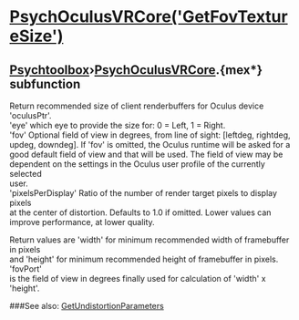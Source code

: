 # [PsychOculusVRCore('GetFovTextureSize')](PsychOculusVRCore-GetFovTextureSize) 
## [Psychtoolbox](Pyschtoolbox)&#8250;[PsychOculusVRCore](PsychOculusVRCore).{mex*} subfunction


Return recommended size of client renderbuffers for Oculus device 'oculusPtr'.  
'eye' which eye to provide the size for: 0 = Left, 1 = Right.  
'fov' Optional field of view in degrees, from line of sight: [leftdeg, rightdeg,  
updeg, downdeg]. If 'fov' is omitted, the Oculus runtime will be asked for a  
good default field of view and that will be used. The field of view may be  
dependent on the settings in the Oculus user profile of the currently selected  
user.  
'pixelsPerDisplay' Ratio of the number of render target pixels to display pixels  
at the center of distortion. Defaults to 1.0 if omitted. Lower values can  
improve performance, at lower quality.  
  
Return values are 'width' for minimum recommended width of framebuffer in pixels  
and 'height' for minimum recommended height of framebuffer in pixels. 'fovPort'  
is the field of view in degrees finally used for calculation of 'width' x  
'height'.  
  


###See also:
[GetUndistortionParameters](PsychOculusVRCore-GetUndistortionParameters)
